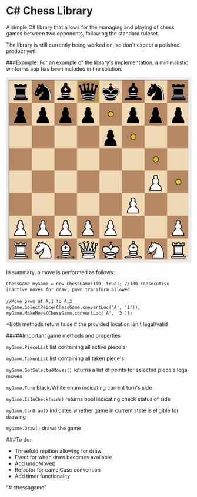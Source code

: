 # C# Chess Library
A simple C# library that allows for the managing and playing of chess games between two opponents, following the standard ruleset.

The library is still currently being worked on, so don't expect a polished product yet!




###Example:
For an example of the library's implementation, a minimalistic winforms app has been included in the solution.

![Screenshot of the demo app](example.png?raw=true "TestApp Chessboard!")


In summary, a move is performed as follows:
```
ChessGame myGame = new ChessGame(100, true); //100 consecutive inactive moves for draw, pawn transform allowed

//Move pawn at A,1 to A,3
myGame.SelectPeice(ChessGame.convertLoc('A', '1')); 
myGame.MakeMove(ChessGame.convertLoc('A', '3')); 
```
*Both methods return false if the provided location isn't legal/valid

#####Important game methods and properties

```myGame.PieceList``` list containing all active piece's

```myGame.TakenList``` list containing all taken piece's 

```myGame.GetSelectedMoves()``` returns a list of points for selected piece's legal moves

```myGame.Turn``` Black/White enum indicating current turn's side

```myGame.IsInCheck(side)``` returns bool indicating check status of side

```myGame.CanDraw()``` indicates whether game in current state is eligible for drawing

```myGame.Draw()``` draws the game


###To do:
* Threefold repition allowing for draw
* Event for when draw becomes available
* Add undoMove()
* Refactor for camelCase convention
* Add timer functionality

  
  
  
  


"# chessagame" 

